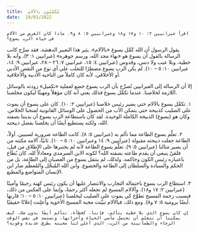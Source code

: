```yaml
---
title:  مُكَمَّلون بالآلام
date:  19/01/2022
---
```


`اقرأ عبرانيين ٢: ١٠ و١٧ و١٨ وعبرانيين ٥: ٨ و٩. ماذا كان الغرض من الآلام في حياة الرب يسوع؟`

يقول الرسول أن الله كَمَّل يسوع «بالآلام». يثير هذا التعبير الدهشة. فقد صرَّح كاتب الرسالة بالقول أن يسوع هو «بهاء مجد الله، ورسم جوهره» (عبرانيين ١: ٣)، وأنه بلا خطية، وبلا عيب ولا دنس، وقدوس (عبرانيين ٤: ١٥، عبرانيين ٧: ٢٦ – ٢٨، عبرانيين ٩: ١٤، عبرانيين ١٠: ٥ – ١٠). لم يكن الرب يسوع مضطرًا للتغلب على أي نوع من النقص الأدبي أو الأخلاقي، لأنه كان كاملاً من الناحية الأدبية والأخلاقية.

إلا أن الرسالة إلى العبرانيين تُصرِّح بأن الرب يسوع خضع لعملية «تكميل» زودته بالوسائل اللازمة لخلاصنا. عندما تكمَّل يسوع فذلك يعني أنه كان مؤهلاً ومهيئًا ليكون مخلصنا.

١. تكمَّل يسوع بالآلام حتى يصير رئيس خلاصنا (عبرانيين ٢: ١٠). كان على يسوع أن يموت على الصليب كذبيحة حتى يتمكن الآب من الحصول على الوسائل القانونية لمنحنا الخلاص. وكان هو (يسوع) الذبيحة الكاملة الوحيدة. لقد كان باستطاعة الرب يسوع أن يديننا بصفته الله، ولكنه يستطيع أيضًا أن يخلصنا بفضل ذبيحته.

٢. تعلَّم يسوع الطاعة مما تألم به (عبرانيين ٥: ٨). كانت الطاعة ضرورية لسببين. أولاً، الطاعة جعلت ذبيحته مقبولة (عبرانيين ٩: ١٤ وعبرانيين ١٠: ٥ – ١٠). ثانيًا، آلامه مكنته من أن يصير مثالنا (عبرانيين ٥: ٩). تعلَّم يسوع الطاعة لأنه لم يختبرها على الإطلاق من قبل، فلمَنْ ينبغي أن يقدم طاعته بصفته الله؟ لكونه الابن السرمدي ومعادلاً لله، كان يُطَاع باعتباره رئيس الكون وحاكمه. ولذلك، لم ينتقل يسوع من العصيان إلى الطاعة، بل من الحكم والسيادة والسلطان إلى الطاعة والخضوع. وابن الله المُبجَّل والمُعظَّم صار ابن الإنسان المتواضع والمطيع.

٣. استطاع الرب يسوع باحتماله التجارب والانتصار عليها أن يكون رئيس كهنة رحيمًا وأمينًا (عبرانيين ٢: ١٧ و١٨). وآلالام المسيح لم تجعله أكثر رحمةً، وإنما على العكس من ذلك، فبسبب رحمة المسيح تطوَّع كي يموت على الصليب ليخلصنا (عبرانيين ١٠: ٥ – ١٠؛ قارنها أيضًا برومية ٥: ٧ و٨). ومع ذلك، فبالآلام تبيَّنت محبة المسيح الأخوية وأُعلِنت إعلانًا حقيقيًا.

`إن كان يسوع الذي بلا خطية يتألم، فإننا، كخطأة، نتألم أيضًا بدون شك. كيف يمكننا أن نتعلم أن نحتمل مآسي الحياة وأحزانها، ونستمد في نفس الوقت الرجاء والطمأنينة من الرب، الذي أعلن لنا محبته بطرق عديدة وقوية؟`